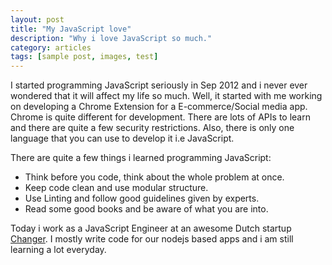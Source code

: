 ```yaml
---
layout: post
title: "My JavaScript love"
description: "Why i love JavaScript so much."
category: articles
tags: [sample post, images, test]
---
```


I started programming JavaScript seriously in Sep 2012 and i never ever wondered that it will affect my life so much. Well, it started with me working on developing a Chrome Extension for a E-commerce/Social media app. Chrome is quite different for development. There are lots of APIs to learn and there are quite a few security restrictions. Also, there is only one language that you can use to develop it i.e JavaScript.

There are quite a few things i learned programming JavaScript:

- Think before you code, think about the whole problem at once.
- Keep code clean and use modular structure.
- Use Linting and follow good guidelines given by experts.
- Read some good books and be aware of what you are into.

Today i work as a JavaScript Engineer at an awesome Dutch startup [Changer](http://changer.nl). I mostly write code for our nodejs based apps and i am still learning a lot everyday.


